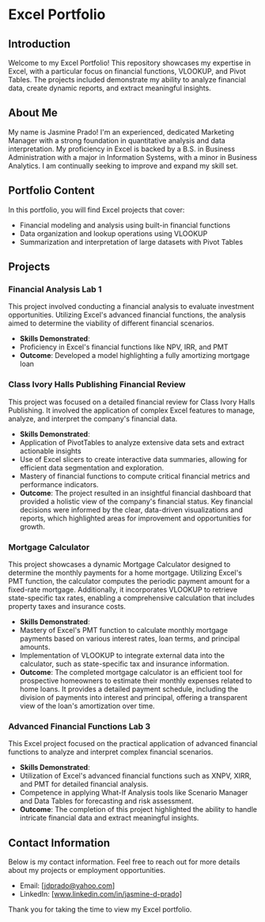 # Excel Portfolio

## Introduction
Welcome to my Excel Portfolio! This repository showcases my expertise in Excel, with a particular focus on financial functions, VLOOKUP, and Pivot Tables. The projects included demonstrate my ability to analyze financial data, create dynamic reports, and extract meaningful insights.

## About Me
My name is Jasmine Prado! I'm an experienced, dedicated Marketing Manager with a strong foundation in quantitative analysis and data interpretation. My proficiency in Excel is backed by a B.S. in Business Administration with a major in Information Systems, with a minor in Business Analytics. I am continually seeking to improve and expand my skill set.

## Portfolio Content

In this portfolio, you will find Excel projects that cover:

- Financial modeling and analysis using built-in financial functions
- Data organization and lookup operations using VLOOKUP
- Summarization and interpretation of large datasets with Pivot Tables

## Projects

### Financial Analysis Lab 1
This project involved conducting a financial analysis to evaluate investment opportunities. Utilizing Excel's advanced financial functions, the analysis aimed to determine the viability of different financial scenarios.

- **Skills Demonstrated**: 
- Proficiency in Excel's financial functions like NPV, IRR, and PMT
- **Outcome**: Developed a model highlighting a fully amortizing mortgage loan

### Class Ivory Halls Publishing Financial Review
This project was focused on a detailed financial review for Class Ivory Halls Publishing. It involved the application of complex Excel features to manage, analyze, and interpret the company's financial data.

- **Skills Demonstrated**: 
- Application of PivotTables to analyze extensive data sets and extract actionable insights
- Use of Excel slicers to create interactive data summaries, allowing for efficient data segmentation and exploration.
- Mastery of financial functions to compute critical financial metrics and performance indicators.
- **Outcome**: The project resulted in an insightful financial dashboard that provided a holistic view of the company's financial status. Key financial decisions were informed by the clear, data-driven visualizations and reports, which highlighted areas for improvement and opportunities for growth.

### Mortgage Calculator
This project showcases a dynamic Mortgage Calculator designed to determine the monthly payments for a home mortgage. Utilizing Excel's PMT function, the calculator computes the periodic payment amount for a fixed-rate mortgage. Additionally, it incorporates VLOOKUP to retrieve state-specific tax rates, enabling a comprehensive calculation that includes property taxes and insurance costs.

- **Skills Demonstrated**:
- Mastery of Excel's PMT function to calculate monthly mortgage payments based on various interest rates, loan terms, and principal amounts.
- Implementation of VLOOKUP to integrate external data into the calculator, such as state-specific tax and insurance information.
- **Outcome**: The completed mortgage calculator is an efficient tool for prospective homeowners to estimate their monthly expenses related to home loans. It provides a detailed payment schedule, including the division of payments into interest and principal, offering a transparent view of the loan's amortization over time.

### Advanced Financial Functions Lab 3
This Excel project focused on the practical application of advanced financial functions to analyze and interpret complex financial scenarios.

- **Skills Demonstrated**:
- Utilization of Excel's advanced financial functions such as XNPV, XIRR, and PMT for detailed financial analysis.
- Competence in applying What-If Analysis tools like Scenario Manager and Data Tables for forecasting and risk assessment.
- **Outcome**: The completion of this project highlighted the ability to handle intricate financial data and extract meaningful insights.

## Contact Information
Below is my contact information. Feel free to reach out for more details about my projects or employment opportunities.

- Email: [jdprado@yahoo.com]
- LinkedIn: [www.linkedin.com/in/jasmine-d-prado]

Thank you for taking the time to view my Excel portfolio.
